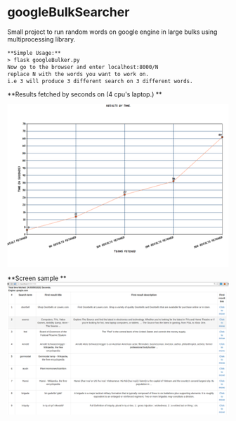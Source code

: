 # googleBulkSearcher

Small project to run random words on google engine in large bulks using multiprocessing library.

```code
**Simple Usage:**
> flask googleBulker.py
Now go to the browser and enter localhost:8000/N
replace N with the words you want to work on.
i.e 3 will produce 3 different search on 3 different words.
```
**Results fetched by seconds on (4 cpu's laptop.) **

![alt tag](https://github.com/Bennyelg/googleBulkSearcher/blob/master/results.png)


**Screen sample **
![alt tag](https://github.com/Bennyelg/googleBulkSearcher/blob/master/page_sample.png)
